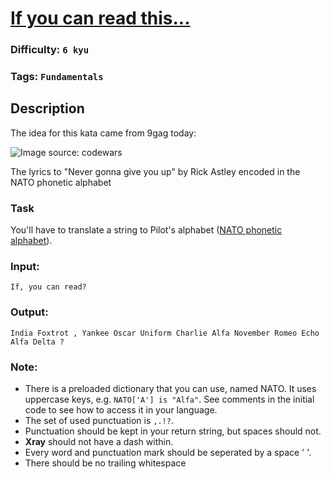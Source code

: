 # [If you can read this...](https://www.codewars.com/kata/586538146b56991861000293)

### Difficulty: `6 kyu`

### Tags: `Fundamentals`

## Description

The idea for this kata came from 9gag today:

![Image source: codewars](https://9gag.com/photo/amrb4r9_700b.jpg)

The lyrics to "Never gonna give you up" by Rick Astley encoded in the NATO phonetic alphabet

### Task

You'll have to translate a string to Pilot's alphabet ([NATO phonetic alphabet](https://en.wikipedia.org/wiki/NATO_phonetic_alphabet)).

### Input:

`If, you can read?`

### Output:

`India Foxtrot , Yankee Oscar Uniform Charlie Alfa November Romeo Echo Alfa Delta ?`

### Note:

- There is a preloaded dictionary that you can use, named NATO. It uses uppercase keys, e.g. `NATO['A'] is "Alfa"`. See comments in the initial code to see how to access it in your language.
- The set of used punctuation is `,.!?`.
- Punctuation should be kept in your return string, but spaces should not.
- **Xray** should not have a dash within.
- Every word and punctuation mark should be seperated by a space ' '.
- There should be no trailing whitespace

